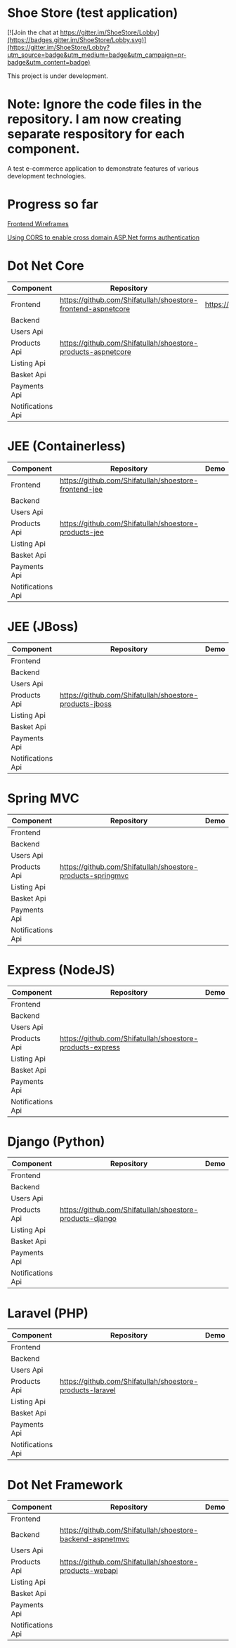# Shoe Store (test application)

[![Join the chat at https://gitter.im/ShoeStore/Lobby](https://badges.gitter.im/ShoeStore/Lobby.svg)](https://gitter.im/ShoeStore/Lobby?utm_source=badge&utm_medium=badge&utm_campaign=pr-badge&utm_content=badge)

This project is under development.

# Note: Ignore the code files in the repository. I am now creating separate respository for each component.

A test e-commerce application to demonstrate features of various development technologies.

# Progress so far

<a target="_blank" href="https://app.moqups.com/shifatullah/ZiU0oVmTf5/view/page/aa9df7b72">Frontend Wireframes</a>

<a target="_blank" href="http://www.shifatullah.com/blog/IT/4?title=Using_CORS_to_enable_cross_domain_ASP.Net_forms_authentication">Using CORS to enable cross domain ASP.Net forms authentication</a>

# Dot Net Core

| Component | Repository | Demo |
|---|----|---|
| Frontend | https://github.com/Shifatullah/shoestore-frontend-aspnetcore | https://shoestore1.azurewebsites.net |
| Backend | | |
| Users Api | | |
| Products Api | https://github.com/Shifatullah/shoestore-products-aspnetcore | |
| Listing Api | | |
| Basket Api | | |
| Payments Api | | |
| Notifications Api | | |

# JEE (Containerless)

| Component | Repository | Demo |
|---|----|---|
| Frontend | https://github.com/Shifatullah/shoestore-frontend-jee | |
| Backend | | |
| Users Api | | |
| Products Api | https://github.com/Shifatullah/shoestore-products-jee | |
| Listing Api | | |
| Basket Api | | |
| Payments Api | | |
| Notifications Api | | |

# JEE (JBoss)

| Component | Repository | Demo |
|---|----|---|
| Frontend |  | |
| Backend | | |
| Users Api | | |
| Products Api | https://github.com/Shifatullah/shoestore-products-jboss | |
| Listing Api | | |
| Basket Api | | |
| Payments Api | | |
| Notifications Api | | |

# Spring MVC

| Component | Repository | Demo |
|---|----|---|
| Frontend |  | |
| Backend | | |
| Users Api | | |
| Products Api | https://github.com/Shifatullah/shoestore-products-springmvc | |
| Listing Api | | |
| Basket Api | | |
| Payments Api | | |
| Notifications Api | | |

# Express (NodeJS)

| Component | Repository | Demo |
|---|----|---|
| Frontend |  | |
| Backend | | |
| Users Api | | |
| Products Api | https://github.com/Shifatullah/shoestore-products-express | |
| Listing Api | | |
| Basket Api | | |
| Payments Api | | |
| Notifications Api | | |

# Django (Python)

| Component | Repository | Demo |
|---|----|---|
| Frontend |  | |
| Backend | | |
| Users Api | | |
| Products Api | https://github.com/Shifatullah/shoestore-products-django | |
| Listing Api | | |
| Basket Api | | |
| Payments Api | | |
| Notifications Api | | |

# Laravel (PHP)

| Component | Repository | Demo |
|---|----|---|
| Frontend |  | |
| Backend | | |
| Users Api | | |
| Products Api | https://github.com/Shifatullah/shoestore-products-laravel | |
| Listing Api | | |
| Basket Api | | |
| Payments Api | | |
| Notifications Api | | |

# Dot Net Framework

| Component | Repository | Demo |
|---|----|---|
| Frontend |  | |
| Backend | https://github.com/Shifatullah/shoestore-backend-aspnetmvc | |
| Users Api | | |
| Products Api | https://github.com/Shifatullah/shoestore-products-webapi | |
| Listing Api | | |
| Basket Api | | |
| Payments Api | | |
| Notifications Api | | |
